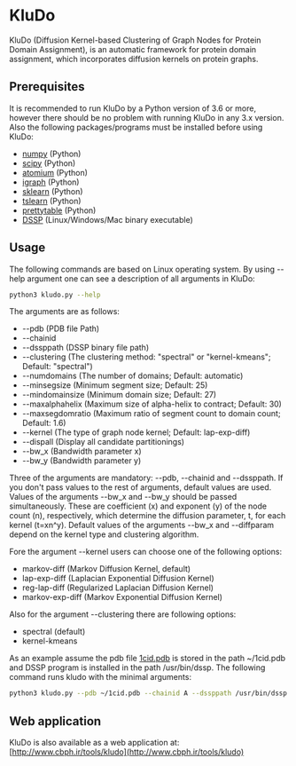# KluDo
KluDo (Diffusion Kernel-based Clustering of Graph Nodes for Protein Domain Assignment), is an automatic framework for protein domain assignment, which incorporates diffusion kernels on protein graphs.


## Prerequisites
It is recommended to run KluDo by a Python version of 3.6 or more, however there should be no problem with running KluDo in any 3.x version. Also the following packages/programs must be installed before using KluDo:
* [numpy](https://numpy.org/) (Python)
* [scipy](https://www.scipy.org/) (Python)
* [atomium](https://atomium.samireland.com/) (Python)
* [igraph](https://igraph.org/python/) (Python)
* [sklearn](http://scikit-learn.github.io/stable) (Python)
* [tslearn](https://tslearn.readthedocs.io/) (Python)
* [prettytable](https://pypi.org/project/PrettyTable/) (Python)
* [DSSP](https://swift.cmbi.umcn.nl/gv/dssp/) (Linux/Windows/Mac binary executable)

## Usage
The following commands are based on Linux operating system. By using --help argument one can see a description of all arguments in KluDo:
```sh
python3 kludo.py --help
```
The arguments are as follows:
*  --pdb (PDB file Path)
*  --chainid
*  --dssppath (DSSP binary file path)
*  --clustering (The clustering method: "spectral" or "kernel-kmeans"; Default: "spectral")
*  --numdomains (The number of domains; Default: automatic)
*  --minsegsize (Minimum segment size; Default: 25)
*  --mindomainsize (Minimum domain size; Default: 27)
*  --maxalphahelix (Maximum size of alpha-helix to contract; Default: 30)
*  --maxsegdomratio (Maximum ratio of segment count to domain count; Default: 1.6)
*  --kernel (The type of graph node kernel; Default: lap-exp-diff)
*  --dispall (Display all candidate partitionings)
*  --bw_x (Bandwidth parameter x)
*  --bw_y (Bandwidth parameter y)

Three of the arguments are mandatory: --pdb, --chainid and --dssppath. If you don't pass values to the rest of arguments, default values are used. Values of the arguments --bw_x and --bw_y should be passed simultaneously. These are coefficient (x) and exponent (y) of the node count (n), respectively, which determine the diffusion parameter, t, for each kernel (t=xn^y). Default values of the arguments --bw_x and --diffparam depend on the kernel type and clustering algorithm.

Fore the argument --kernel users can choose one of the following options:
* markov-diff (Markov Diffusion Kernel, default)
* lap-exp-diff (Laplacian Exponential Diffusion Kernel)
* reg-lap-diff (Regularized Laplacian Diffusion Kernel)
* markov-exp-diff (Markov Exponential Diffusion Kernel)

Also for the argument --clustering there are following options:
* spectral (default)
* kernel-kmeans

As an example assume the pdb file [1cid.pdb](https://files.rcsb.org/download/1CID.pdb) is stored in the path ~/1cid.pdb and DSSP program is installed in the path /usr/bin/dssp. The following command runs kludo with the minimal arguments:

```sh
python3 kludo.py --pdb ~/1cid.pdb --chainid A --dssppath /usr/bin/dssp
```
## Web application
KluDo is also available as a web application at: [http://www.cbph.ir/tools/kludo](http://www.cbph.ir/tools/kludo)
